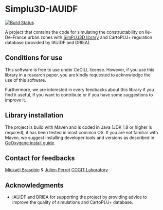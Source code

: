 # Simplu3D-IAUIDF

[![Build Status](https://travis-ci.org/SimPLU3D/simplu3D-iauidf.svg?branch=master)](https://travis-ci.org/SimPLU3D/simplu3D-iauidf)

A project that contains the code for simulating the constructability on Ile-De-France urban zones with  [SimPLU3D library](https://github.com/SimPLU3D/) and CartoPLU+ regulation database (provided by IAUIDF and DRIEA).

Conditions for use
---------------------
This software is free to use under CeCILL license. However, if you use this library in a research paper, you are kindly requested to acknowledge the use of this software.

Furthermore, we are interested in every feedbacks about this library if you find it useful, if you want to contribute or if you have some suggestions to improve it.

Library installation
---------------------
The project is build with Maven and is coded in Java (JDK 1.8 or higher is required), it has been tested in most common OS. If you are not familiar with Maven, we suggest installing developer tools and versions as described in [GeOxygene install guide](http://ignf.github.io/geoxygene/documentation/developer/install.html).

Contact for feedbacks
---------------------
[Mickaël Brasebin](http://recherche.ign.fr/labos/cogit/cv.php?nom=Brasebin) & [Julien Perret](http://recherche.ign.fr/labos/cogit/cv.php?prenom=Julien&nom=Perret)
[COGIT Laboratory](http://recherche.ign.fr/labos/cogit/accueilCOGIT.php)


Acknowledgments
---------------------

+ IAUIDF and DRIEA for supporting the project by providing advice to improve the quality of simulations and CartoPLU+ database.
